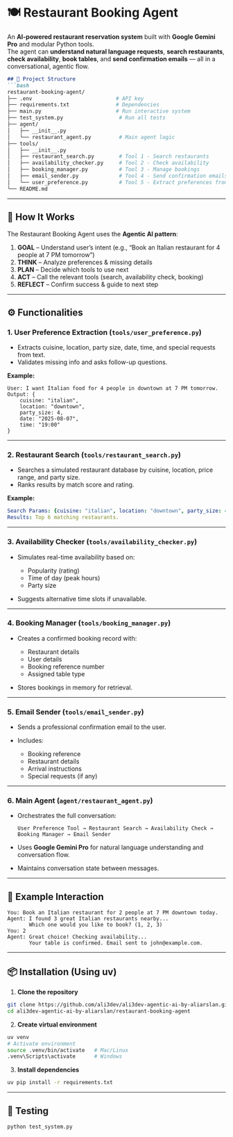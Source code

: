 
# 🍽️ Restaurant Booking Agent

An **AI-powered restaurant reservation system** built with **Google Gemini Pro** and modular Python tools.  
The agent can **understand natural language requests**, **search restaurants**, **check availability**, **book tables**, and **send confirmation emails** — all in a conversational, agentic flow.


````markdown
## 📁 Project Structure
```bash
restaurant-booking-agent/
├── .env                           # API key
├── requirements.txt               # Dependencies
├── main.py                        # Run interactive system
├── test_system.py                  # Run all tests
├── agent/
│   ├── __init__.py
│   └── restaurant_agent.py         # Main agent logic
├── tools/
│   ├── __init__.py
│   ├── restaurant_search.py        # Tool 1 - Search restaurants
│   ├── availability_checker.py     # Tool 2 - Check availability
│   ├── booking_manager.py          # Tool 3 - Manage bookings
│   ├── email_sender.py             # Tool 4 - Send confirmation emails
│   └── user_preference.py          # Tool 5 - Extract preferences from text
└── README.md
````

---

## 🧠 How It Works

The Restaurant Booking Agent uses the **Agentic AI pattern**:

1. **GOAL** – Understand user’s intent (e.g., “Book an Italian restaurant for 4 people at 7 PM tomorrow”)
2. **THINK** – Analyze preferences & missing details
3. **PLAN** – Decide which tools to use next
4. **ACT** – Call the relevant tools (search, availability check, booking)
5. **REFLECT** – Confirm success & guide to next step

---

## ⚙️ Functionalities

### 1. **User Preference Extraction** (`tools/user_preference.py`)

* Extracts cuisine, location, party size, date, time, and special requests from text.
* Validates missing info and asks follow-up questions.

**Example:**

```plaintext
User: I want Italian food for 4 people in downtown at 7 PM tomorrow.
Output: {
    cuisine: "italian",
    location: "downtown",
    party_size: 4,
    date: "2025-08-07",
    time: "19:00"
}
```

---

### 2. **Restaurant Search** (`tools/restaurant_search.py`)

* Searches a simulated restaurant database by cuisine, location, price range, and party size.
* Ranks results by match score and rating.

**Example:**

```yaml
Search Params: {cuisine: "italian", location: "downtown", party_size: 4}
Results: Top 6 matching restaurants.
```

---

### 3. **Availability Checker** (`tools/availability_checker.py`)

* Simulates real-time availability based on:

  * Popularity (rating)
  * Time of day (peak hours)
  * Party size
* Suggests alternative time slots if unavailable.

---

### 4. **Booking Manager** (`tools/booking_manager.py`)

* Creates a confirmed booking record with:

  * Restaurant details
  * User details
  * Booking reference number
  * Assigned table type
* Stores bookings in memory for retrieval.

---

### 5. **Email Sender** (`tools/email_sender.py`)

* Sends a professional confirmation email to the user.
* Includes:

  * Booking reference
  * Restaurant details
  * Arrival instructions
  * Special requests (if any)

---

### 6. **Main Agent** (`agent/restaurant_agent.py`)

* Orchestrates the full conversation:

  ```
  User Preference Tool → Restaurant Search → Availability Check → Booking Manager → Email Sender
  ```
* Uses **Google Gemini Pro** for natural language understanding and conversation flow.
* Maintains conversation state between messages.

---

## 🚀 Example Interaction

```plaintext
You: Book an Italian restaurant for 2 people at 7 PM downtown today.
Agent: I found 3 great Italian restaurants nearby...
       Which one would you like to book? (1, 2, 3)
You: 2
Agent: Great choice! Checking availability...
       Your table is confirmed. Email sent to john@example.com.
```

---

## 📦 Installation (Using uv)

1. **Clone the repository**

```bash
git clone https://github.com/ali3dev/ali3dev-agentic-ai-by-aliarslan.git
cd ali3dev-agentic-ai-by-aliarslan/restaurant-booking-agent
```

2. **Create virtual environment**

```bash
uv venv
# Activate environment
source .venv/bin/activate   # Mac/Linux
.venv\Scripts\activate      # Windows
```

3. **Install dependencies**

```bash
uv pip install -r requirements.txt
```

---

## 🧪 Testing

```bash
python test_system.py
```

```
